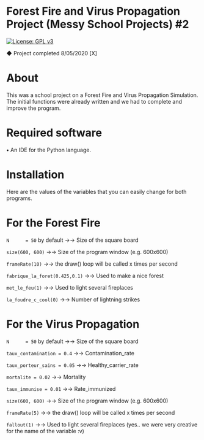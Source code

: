 # Forest Fire and Virus Propagation Project (Messy School Projects) #2
[![License: GPL v3](https://img.shields.io/badge/License-GPLv3-blue.svg)](https://www.gnu.org/licenses/gpl-3.0)

◆ Project completed 8/05/2020 [X]

# About

This was a school project on a Forest Fire and Virus Propagation Simulation. The initial functions were already written and we had to complete and improve the program.

# Required software

**•** An IDE for the Python language.

# Installation

Here are the values of the variables that you can easily change for both programs.

# For the Forest Fire

`N      = 50` by default →→ Size of the square board

`size(600, 600)` →→ Size of the program window (e.g. 600x600)

`frameRate(10)` →→ the draw() loop will be called x times per second

`fabrique_la_foret(0.425,0.1)` →→ Used to make a nice forest

`met_le_feu(1)` →→ Used to light several fireplaces

`la_foudre_c_cool(0)` →→ Number of lightning strikes

# For the Virus Propagation

`N      = 50` by default →→ Size of the square board

`taux_contamination = 0.4` →→ Contamination_rate

`taux_porteur_sains = 0.05` →→ Healthy_carrier_rate

`mortalite = 0.02` →→ Mortality

`taux_immunise = 0.01` →→ Rate_immunized

`size(600, 600)` →→ Size of the program window (e.g. 600x600)

`frameRate(5)` →→ the draw() loop will be called x times per second

`fallout(1)` →→ Used to light several fireplaces (yes.. we were very creative for the name of the variable :v)
